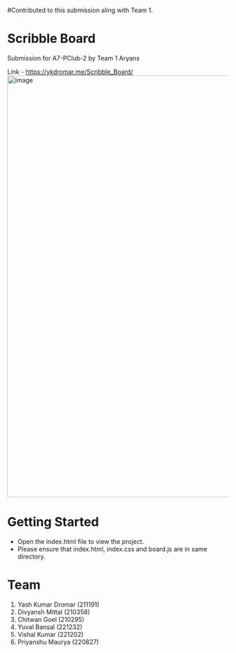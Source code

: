 #Contributed to this submission aling with Team 1.

# Scribble Board
Submission for A7-PClub-2 by Team 1 Aryans

Link - <a href="https://ykdromar.me/Scribble_Board/">https://ykdromar.me/Scribble_Board/</a>
<img width="958" alt="image" src="https://user-images.githubusercontent.com/99880956/230157077-579767f6-6ccd-483f-a293-78c23395d086.png">

# Getting Started
- Open the index.html file to view the project.
- Please ensure that index.html, index.css and board.js are in same directory.

# Team
1. Yash Kumar Dromar (211191)
2. Divyansh Mittal (210358)
3. Chitwan Goel (210295)
4. Yuval Bansal (221232)
5. Vishal Kumar (221202)
6. Priyanshu Maurya (220827)

